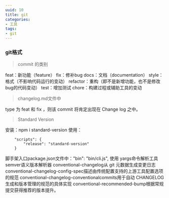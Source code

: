```yaml
---
uuid: 10
title: git
categories:
- 工具
tags:
- git
---
```

### git格式
> commit 的类别

feat：新功能（feature）
fix：修补bug
docs：文档（documentation）
style： 格式（不影响代码运行的变动）
refactor：重构（即不是新增功能，也不是修改bug的代码变动）
test：增加测试
chore：构建过程或辅助工具的变动

>changelog.md文件中

type 为 feat 和 fix ，则该 commit 将肯定出现在 Change log 之中。

>Standard Version

安装：npm i standard-version
使用：
```
    "scripts": {
        "release": "standard-version"
    }
```
脚手架入口package.json文件中："bin": "bin/cli.js",
使用
    yargs命令解析工具
    semver语义版本解析器
    conventional-changelog从 git 元数据生成变更日志
    conventional-changelog-config-spec描述由传统配置支持的上游工具配置选项的规范
    conventional-changelog-conventionalcommits用于自动 CHANGELOG 生成和版本管理的规范的具体实现
    conventional-recommended-bump根据常规提交获得推荐的版本提升。
